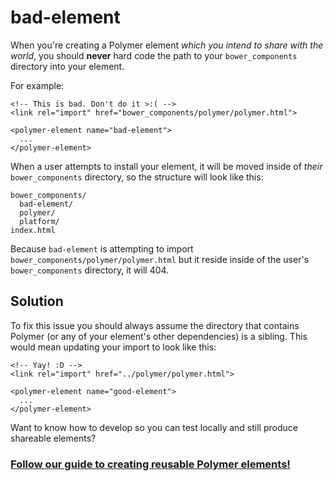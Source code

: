 bad-element
================

When you're creating a Polymer element _which you intend to share with the world_, you should **never** hard code the path to your `bower_components` directory into your element.

For example:

```
<!-- This is bad. Don't do it >:( -->
<link rel="import" href="bower_components/polymer/polymer.html">

<polymer-element name="bad-element">
  ...
</polymer-element>
```

When a user attempts to install your element, it will be moved inside of _their_ `bower_components` directory, so the structure will look like this:

```
bower_components/
  bad-element/
  polymer/
  platform/
index.html
```

Because `bad-element` is attempting to import `bower_components/polymer/polymer.html` but it reside inside of the user's `bower_components` directory, it will 404.

## Solution

To fix this issue you should always assume the directory that contains Polymer (or any of your element's other dependencies) is a sibling. This would mean updating your import to look like this:

```
<!-- Yay! :D -->
<link rel="import" href="../polymer/polymer.html">

<polymer-element name="good-element">
  ...
</polymer-element>
```

Want to know how to develop so you can test locally and still produce shareable elements?

### [Follow our guide to creating reusable Polymer elements!](http://www.polymer-project.org/docs/start/reusableelements.html)
